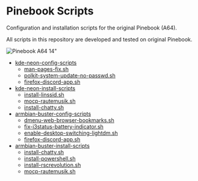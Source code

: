 # Pinebook Scripts

Configuration and installation scripts for the original Pinebook (A64).

All scripts in this repository are developed and tested on original Pinebook.

![Pinebook A64 14"](https://raw.githubusercontent.com/rudissaar/img-murda-eu/master/pi/pinebook-a64-14.png)

* [kde-neon-config-scripts](./kde-neon-config-scripts)
  * [man-pages-fix.sh](./kde-neon-config-scripts/man-pages-fix.sh)
  * [polkit-system-update-no-passwd.sh](./kde-neon-config-scripts/polkit-system-update-no-passwd.sh)
  * [firefox-discord-app.sh](./kde-neon-config-scripts/firefox-discord-app.sh)
* [kde-neon-install-scripts](./kde-neon-install-scripts)
  * [install-linssid.sh](./kde-neon-install-scripts/install-linssid.sh)
  * [mocp-rautemusik.sh](./kde-neon-install-scripts/mocp-rautemusik.sh)
  * [install-chatty.sh](./kde-neon-install-scripts/install-chatty.sh)
* [armbian-buster-config-scripts](./armbian-buster-config-scripts)
  * [dmenu-web-browser-bookmarks.sh](./armbian-buster-config-scripts/dmenu-web-browser-bookmarks.sh)
  * [fix-i3status-battery-indicator.sh](./armbian-buster-config-scripts/fix-i3status-battery-indicator.sh)
  * [enable-desktop-switching-lightdm.sh](./armbian-buster-config-scripts/enable-desktop-switching-lightdm.sh)
  * [firefox-discord-app.sh](./kde-neon-config-scripts/firefox-discord-app.sh)
* [armbian-buster-install-scripts](./armbian-buster-install-scripts)
  * [install-chatty.sh](./kde-neon-install-scripts/install-chatty.sh)
  * [install-powershell.sh](./armbian-buster-install-scripts/install-powershell.sh)
  * [install-rscrevolution.sh](./armbian-buster-install-scripts/install-rscrevolution.sh)
  * [mocp-rautemusik.sh](./kde-neon-install-scripts/mocp-rautemusik.sh)
